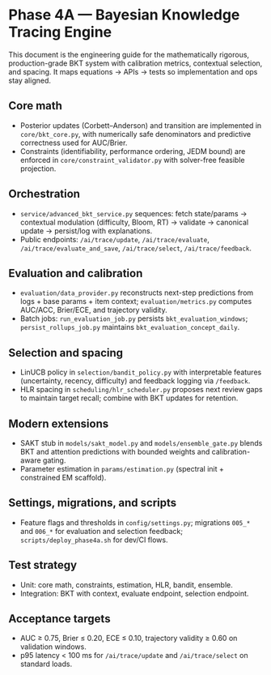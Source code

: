 # Phase 4A — Bayesian Knowledge Tracing Engine

This document is the engineering guide for the mathematically rigorous, production-grade BKT system with calibration metrics, contextual selection, and spacing. It maps equations → APIs → tests so implementation and ops stay aligned.

## Core math
- Posterior updates (Corbett–Anderson) and transition are implemented in `core/bkt_core.py`, with numerically safe denominators and predictive correctness used for AUC/Brier.  
- Constraints (identifiability, performance ordering, JEDM bound) are enforced in `core/constraint_validator.py` with solver-free feasible projection.  

## Orchestration
- `service/advanced_bkt_service.py` sequences: fetch state/params → contextual modulation (difficulty, Bloom, RT) → validate → canonical update → persist/log with explanations.  
- Public endpoints: `/ai/trace/update`, `/ai/trace/evaluate`, `/ai/trace/evaluate_and_save`, `/ai/trace/select`, `/ai/trace/feedback`.  

## Evaluation and calibration
- `evaluation/data_provider.py` reconstructs next-step predictions from logs + base params + item context; `evaluation/metrics.py` computes AUC/ACC, Brier/ECE, and trajectory validity.  
- Batch jobs: `run_evaluation_job.py` persists `bkt_evaluation_windows`; `persist_rollups_job.py` maintains `bkt_evaluation_concept_daily`.  

## Selection and spacing
- LinUCB policy in `selection/bandit_policy.py` with interpretable features (uncertainty, recency, difficulty) and feedback logging via `/feedback`.  
- HLR spacing in `scheduling/hlr_scheduler.py` proposes next review gaps to maintain target recall; combine with BKT updates for retention.  

## Modern extensions
- SAKT stub in `models/sakt_model.py` and `models/ensemble_gate.py` blends BKT and attention predictions with bounded weights and calibration-aware gating.  
- Parameter estimation in `params/estimation.py` (spectral init + constrained EM scaffold).  

## Settings, migrations, and scripts
- Feature flags and thresholds in `config/settings.py`; migrations `005_*` and `006_*` for evaluation and selection feedback; `scripts/deploy_phase4a.sh` for dev/CI flows.  

## Test strategy
- Unit: core math, constraints, estimation, HLR, bandit, ensemble.  
- Integration: BKT with context, evaluate endpoint, selection endpoint.  

## Acceptance targets
- AUC ≥ 0.75, Brier ≤ 0.20, ECE ≤ 0.10, trajectory validity ≥ 0.60 on validation windows.  
- p95 latency < 100 ms for `/ai/trace/update` and `/ai/trace/select` on standard loads.  
